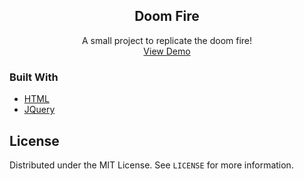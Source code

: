   <h2 align="center">Doom Fire</h2>

  <p align="center">
    A small project to replicate the doom fire!
    <br />
    <a href="https://doom-fire-jade.vercel.app/">View Demo</a>
  </p>
</p>

### Built With
* [HTML](https://getbootstrap.com)
* [JQuery](https://jquery.com)




<!-- LICENSE -->
## License

Distributed under the MIT License. See `LICENSE` for more information.

